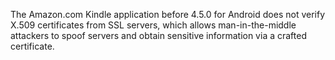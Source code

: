 The Amazon.com Kindle application before 4.5.0 for Android does not verify X.509 certificates from SSL servers, which allows man-in-the-middle attackers to spoof servers and obtain sensitive information via a crafted certificate.